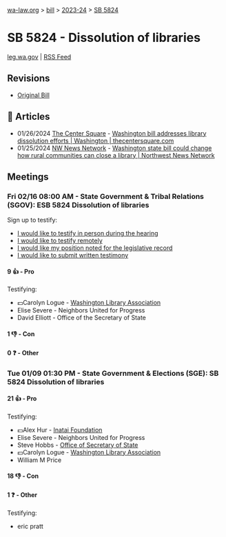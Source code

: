 [wa-law.org](/) > [bill](/bill/) > [2023-24](/bill/2023-24/) > [SB 5824](/bill/2023-24/sb/5824/)

# SB 5824 - Dissolution of libraries
[leg.wa.gov](https://app.leg.wa.gov/billsummary?BillNumber=5824&Year=2023&Initiative=false) | [RSS Feed](./rss.xml)

## Revisions
* [Original Bill](1/)

## 📰 Articles
* 01/26/2024 [The Center Square](/org/the_center_square/) - [Washington bill addresses library dissolution efforts | Washington | thecentersquare.com](https://www.thecentersquare.com/washington/article_d73888b4-bc83-11ee-9ca3-4b9f40ed7981.html#:~:text=SB%205824)
* 01/25/2024 [NW News Network](/org/nw_news_network/) - [Washington state bill could change how rural communities can close a library | Northwest News Network](https://www.nwnewsnetwork.org/government-and-politics/2024-01-24/washington-state-bill-could-change-how-rural-communities-can-close-a-library#:~:text=Engrossed%20Senate%20Bill%205824)

## Meetings
### Fri 02/16 08:00 AM - State Government & Tribal Relations (SGOV): ESB 5824 Dissolution of libraries
Sign up to testify:
* [I would like to testify in person during the hearing](https://app.leg.wa.gov/csi/Testifier/Add?chamber=House&mId=31912&aId=158843&caId=23982&tId=1)
* [I would like to testify remotely](https://app.leg.wa.gov/csi/Testifier/Add?chamber=House&mId=31912&aId=158843&caId=23982&tId=2)
* [I would like my position noted for the legislative record](https://app.leg.wa.gov/csi/Testifier/Add?chamber=House&mId=31912&aId=158843&caId=23982&tId=3)
* [I would like to submit written testimony](https://app.leg.wa.gov/csi/Testifier/Add?chamber=House&mId=31912&aId=158843&caId=23982&tId=4)

#### 9 👍 - Pro
Testifying:
* 💵Carolyn Logue - [Washington Library Association](/org/washington_library_association/)
* Elise Severe - Neighbors United for Progress
* David Elliott - Office of the Secretary of State

#### 1 👎 - Con

#### 0 ❓ - Other

### Tue 01/09 01:30 PM - State Government & Elections (SGE): SB 5824 Dissolution of libraries
#### 21 👍 - Pro
Testifying:
* 💵Alex Hur - [Inatai Foundation](/org/inatai_foundation/)
* Elise Severe - Neighbors United for Progress
* Steve Hobbs - [Office of Secretary of State](/org/office_of_secretary_of_state/)
* 💵Carolyn Logue - [Washington Library Association](/org/washington_library_association/)
* William M Price

#### 18 👎 - Con

#### 1 ❓ - Other
Testifying:
* eric pratt
